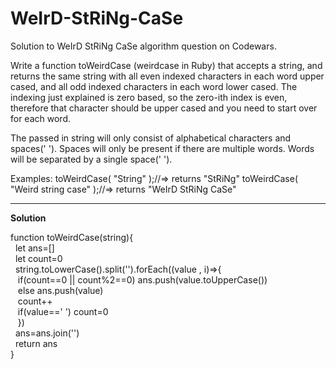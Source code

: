 # WeIrD-StRiNg-CaSe
Solution to WeIrD StRiNg CaSe algorithm question on Codewars.

Write a function toWeirdCase (weirdcase in Ruby) that accepts a string, and returns the same string with all even indexed characters in each word upper cased, and all odd indexed characters in each word lower cased. The indexing just explained is zero based, so the zero-ith index is even, therefore that character should be upper cased and you need to start over for each word.

The passed in string will only consist of alphabetical characters and spaces(' '). Spaces will only be present if there are multiple words. Words will be separated by a single space(' ').

Examples:
toWeirdCase( "String" );//=> returns "StRiNg"
toWeirdCase( "Weird string case" );//=> returns "WeIrD StRiNg CaSe"
<br>
__________________________________________________________________

<strong>Solution</strong>

function toWeirdCase(string){<br>
&nbsp;&nbsp;let ans=[]<br>
&nbsp;&nbsp;let count=0<br>
&nbsp;&nbsp;string.toLowerCase().split('').forEach((value , i)=>{<br>
&nbsp;&nbsp;&nbsp;if(count==0 || count%2==0) ans.push(value.toUpperCase())  <br>
&nbsp;&nbsp;&nbsp;else ans.push(value)    <br>
&nbsp;&nbsp;&nbsp;count++     <br>
&nbsp;&nbsp;&nbsp;if(value==' ') count=0    <br>
&nbsp;&nbsp;&nbsp;})<br>
&nbsp;&nbsp;ans=ans.join('')<br>
&nbsp;&nbsp;return ans<br>
}<br>
